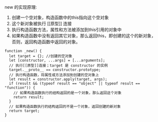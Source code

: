 new 的实现原理:

1. 创建一个空对象，构造函数中的this指向这个空对象
2. 这个新对象被执行 [[原型]] 连接
3. 执行构造函数方法，属性和方法被添加到this引用的对象中
4. 如果构造函数中没有返回其它对象，那么返回this，即创建的这个的新对象，否则，返回构造函数中返回的对象。

```
function _new() {
  let target = {}; //创建的空对象
  let [constructor, ...args] = [...arguments];
  // 执行[[原型]]连接；target 是 constructor 的实例
  target.__proto__ == constructor.prototype;
  // 执行构造函数，将属性或方法添加到创建的空对象上
  let result = constructor.apply(target, args);
  if (result && (typeof result == "object" || typeof result == "function")) {
    // 如果构造函数执行的结构返回的是一个对象，那么返回这个对象
    return result;
  }
  // 如果构造函数执行的结构返回的不是一个对象，返回创建的新对象
  return target;
}

```